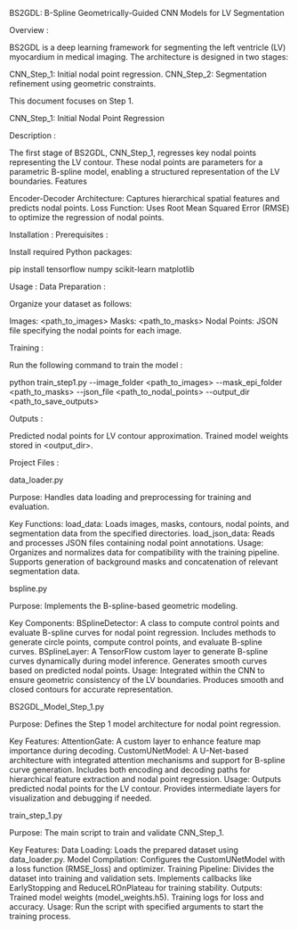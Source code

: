 BS2GDL: B-Spline Geometrically-Guided CNN Models for LV Segmentation

Overview :

BS2GDL is a deep learning framework for segmenting the left ventricle (LV) myocardium in medical imaging. The architecture is designed in two stages:

CNN_Step_1: Initial nodal point regression.
CNN_Step_2: Segmentation refinement using geometric constraints.

This document focuses on Step 1.

CNN_Step_1: Initial Nodal Point Regression

Description :

The first stage of BS2GDL, CNN_Step_1, regresses key nodal points representing the LV contour. These nodal points are parameters for a parametric B-spline model, enabling a structured representation of the LV boundaries. Features

Encoder-Decoder Architecture: Captures hierarchical spatial features and predicts nodal points.
Loss Function: Uses Root Mean Squared Error (RMSE) to optimize the regression of nodal points.

Installation : Prerequisites :

Install required Python packages:

pip install tensorflow numpy scikit-learn matplotlib

Usage : Data Preparation :

Organize your dataset as follows:

Images: <path_to_images>
Masks: <path_to_masks>
Nodal Points: JSON file specifying the nodal points for each image.

Training :

Run the following command to train the model :

python train_step1.py --image_folder <path_to_images> --mask_epi_folder <path_to_masks>
--json_file <path_to_nodal_points> --output_dir <path_to_save_outputs>

Outputs :

Predicted nodal points for LV contour approximation.
Trained model weights stored in <output_dir>.

Project Files :

data_loader.py

Purpose: Handles data loading and preprocessing for training and evaluation.

Key Functions:
    load_data: Loads images, masks, contours, nodal points, and segmentation data from the specified directories.
    load_json_data: Reads and processes JSON files containing nodal point annotations.
Usage:
    Organizes and normalizes data for compatibility with the training pipeline.
    Supports generation of background masks and concatenation of relevant segmentation data.

bspline.py

Purpose: Implements the B-spline-based geometric modeling.

Key Components:
    BSplineDetector: A class to compute control points and evaluate B-spline curves for nodal point regression.
        Includes methods to generate circle points, compute control points, and evaluate B-spline curves.
    BSplineLayer: A TensorFlow custom layer to generate B-spline curves dynamically during model inference.
        Generates smooth curves based on predicted nodal points.
Usage:
    Integrated within the CNN to ensure geometric consistency of the LV boundaries.
    Produces smooth and closed contours for accurate representation.

BS2GDL_Model_Step_1.py

Purpose: Defines the Step 1 model architecture for nodal point regression.

Key Features:
    AttentionGate: A custom layer to enhance feature map importance during decoding.
    CustomUNetModel: A U-Net-based architecture with integrated attention mechanisms and support for B-spline curve generation.
        Includes both encoding and decoding paths for hierarchical feature extraction and nodal point regression.
Usage:
    Outputs predicted nodal points for the LV contour.
    Provides intermediate layers for visualization and debugging if needed.

train_step_1.py

Purpose: The main script to train and validate CNN_Step_1.

Key Features:
    Data Loading: Loads the prepared dataset using data_loader.py.
    Model Compilation: Configures the CustomUNetModel with a loss function (RMSE_loss) and optimizer.
    Training Pipeline:
        Divides the dataset into training and validation sets.
        Implements callbacks like EarlyStopping and ReduceLROnPlateau for training stability.
    Outputs:
        Trained model weights (model_weights.h5).
        Training logs for loss and accuracy.
Usage:
    Run the script with specified arguments to start the training process.

